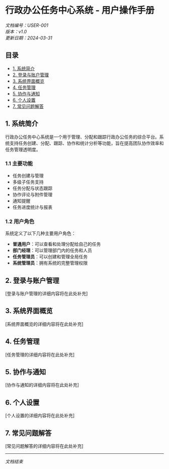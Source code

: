 # 行政办公任务中心系统 - 用户操作手册

*文档编号：USER-001*  
*版本：v1.0*  
*更新日期：2024-03-31*

## 目录

- [1. 系统简介](#1-系统简介)
- [2. 登录与账户管理](#2-登录与账户管理)
- [3. 系统界面概览](#3-系统界面概览)
- [4. 任务管理](#4-任务管理)
- [5. 协作与通知](#5-协作与通知)
- [6. 个人设置](#6-个人设置)
- [7. 常见问题解答](#7-常见问题解答)

## 1. 系统简介

行政办公任务中心系统是一个用于管理、分配和跟踪行政办公任务的综合平台。系统支持任务创建、分配、跟踪、协作和统计分析等功能，旨在提高团队协作效率和任务管理透明度。

### 1.1 主要功能

- 任务创建与管理
- 多级子任务支持
- 任务分配与状态跟踪
- 协作评论与附件管理
- 通知提醒
- 任务进度统计与报表

### 1.2 用户角色

系统定义了以下几种主要用户角色：

- **普通用户**：可以查看和处理分配给自己的任务
- **部门经理**：可以管理部门内的任务和人员
- **任务管理员**：可以创建和管理全局任务
- **系统管理员**：拥有系统的完整管理权限

## 2. 登录与账户管理

[登录与账户管理的详细内容将在此处补充]

## 3. 系统界面概览

[系统界面概览的详细内容将在此处补充]

## 4. 任务管理

[任务管理的详细内容将在此处补充]

## 5. 协作与通知

[协作与通知的详细内容将在此处补充]

## 6. 个人设置

[个人设置的详细内容将在此处补充]

## 7. 常见问题解答

[常见问题解答的详细内容将在此处补充]

---

*文档结束* 